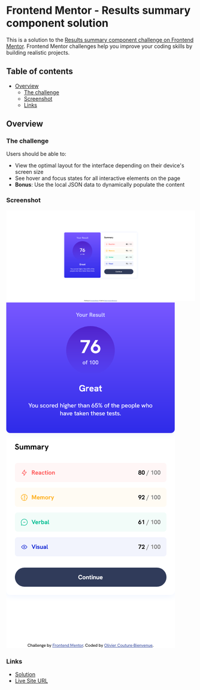 # Frontend Mentor - Results summary component solution

This is a solution to the [Results summary component challenge on Frontend Mentor](https://www.frontendmentor.io/challenges/results-summary-component-CE_K6s0maV). Frontend Mentor challenges help you improve your coding skills by building realistic projects. 

## Table of contents

- [Overview](#overview)
  - [The challenge](#the-challenge)
  - [Screenshot](#screenshot)
  - [Links](#links)

## Overview

### The challenge

Users should be able to:

- View the optimal layout for the interface depending on their device's screen size
- See hover and focus states for all interactive elements on the page
- **Bonus**: Use the local JSON data to dynamically populate the content

### Screenshot

![](./assets/images/results-desktop.png)
![](./assets/images/results-mobile.png)

### Links

- [Solution](https://github.com/OliCB/OliCB.github.io/tree/master/faq-accordion-main)
- [Live Site URL](https://olicb.github.io/results-summary-component-main)
